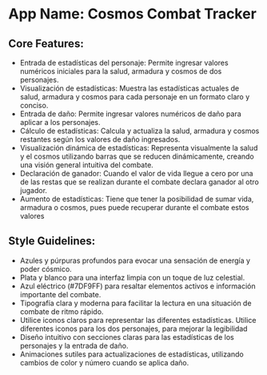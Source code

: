 # **App Name**: Cosmos Combat Tracker

## Core Features:

- Entrada de estadísticas del personaje: Permite ingresar valores numéricos iniciales para la salud, armadura y cosmos de dos personajes.
- Visualización de estadísticas: Muestra las estadísticas actuales de salud, armadura y cosmos para cada personaje en un formato claro y conciso.
- Entrada de daño: Permite ingresar valores numéricos de daño para aplicar a los personajes.
- Cálculo de estadísticas: Calcula y actualiza la salud, armadura y cosmos restantes según los valores de daño ingresados.
- Visualización dinámica de estadísticas: Representa visualmente la salud y el cosmos utilizando barras que se reducen dinámicamente, creando una visión general intuitiva del combate.
- Declaración de ganador: Cuando el valor de vida llegue a cero por una de las restas que se realizan durante el combate declara ganador al otro jugador.
- Aumento de estadísticas: Tiene que tener la posibilidad de sumar vida, armadura o cosmos, pues puede recuperar durante el combate estos valores

## Style Guidelines:

- Azules y púrpuras profundos para evocar una sensación de energía y poder cósmico.
- Plata y blanco para una interfaz limpia con un toque de luz celestial.
- Azul eléctrico (#7DF9FF) para resaltar elementos activos e información importante del combate.
- Tipografía clara y moderna para facilitar la lectura en una situación de combate de ritmo rápido.
- Utilice iconos claros para representar las diferentes estadísticas. Utilice diferentes iconos para los dos personajes, para mejorar la legibilidad
- Diseño intuitivo con secciones claras para las estadísticas de los personajes y la entrada de daño.
- Animaciones sutiles para actualizaciones de estadísticas, utilizando cambios de color y número cuando se aplica daño.